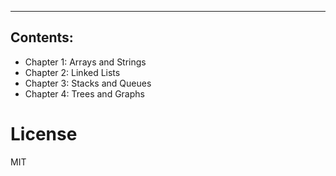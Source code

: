 ------------
Contents:
------------
* Chapter 1: Arrays and Strings
* Chapter 2: Linked Lists
* Chapter 3: Stacks and Queues
* Chapter 4: Trees and Graphs

# License

MIT

